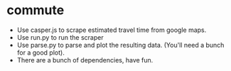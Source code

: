 commute
=======
* Use casper.js to scrape estimated travel time from google maps.
* Use run.py to run the scraper
* Use parse.py to parse and plot the resulting data. (You'll need a bunch for a good plot). 
* There are a bunch of dependencies, have fun.
